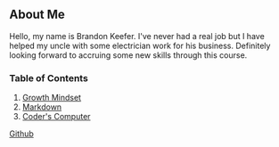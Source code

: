 ## About Me

Hello, my name is Brandon Keefer. I've never had a real job but I have helped my uncle with some electrician work for his business. Definitely looking forward to accruing some new skills through this course.

### Table of Contents

  1. [Growth Mindset](notes/growth-mindset.md)
  2. [Markdown](notes/markdown.md)
  3. [Coder's Computer](notes/coders-computer.md)

[Github](https://github.com/happysolucki)
